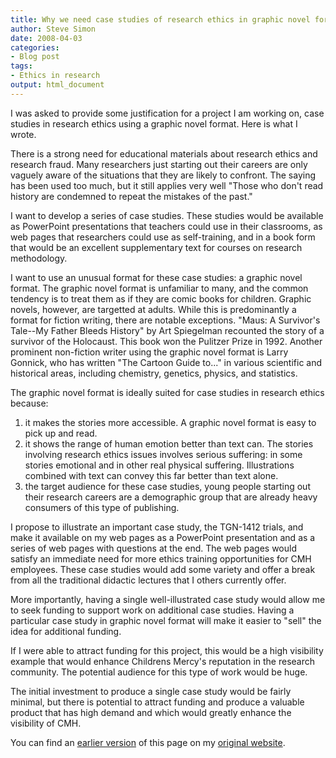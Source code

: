 ```yaml
---
title: Why we need case studies of research ethics in graphic novel format
author: Steve Simon
date: 2008-04-03
categories:
- Blog post
tags:
- Ethics in research
output: html_document
---
```

I was asked to provide some justification for a project I am working on,
case studies in research ethics using a graphic novel format. Here is
what I wrote.

There is a strong need for educational materials about research ethics
and research fraud. Many researchers just starting out their careers are
only vaguely aware of the situations that they are likely to confront.
The saying has been used too much, but it still applies very well
"Those who don't read history are condemned to repeat the mistakes of
the past."

I want to develop a series of case studies. These studies would be
available as PowerPoint presentations that teachers could use in their
classrooms, as web pages that researchers could use as self-training,
and in a book form that would be an excellent supplementary text for
courses on research methodology.

I want to use an unusual format for these case studies: a graphic novel
format. The graphic novel format is unfamiliar to many, and the common
tendency is to treat them as if they are comic books for children.
Graphic novels, however, are targetted at adults. While this is
predominantly a format for fiction writing, there are notable
exceptions. "Maus: A Survivor's Tale\--My Father Bleeds History" by
Art Spiegelman recounted the story of a survivor of the Holocaust. This
book won the Pulitzer Prize in 1992. Another prominent non-fiction
writer using the graphic novel format is Larry Gonnick, who has written
"The Cartoon Guide to\..." in various scientific and historical areas,
including chemistry, genetics, physics, and statistics.

The graphic novel format is ideally suited for case studies in research
ethics because:

1.  it makes the stories more accessible. A graphic novel format is easy
    to pick up and read.
2.  it shows the range of human emotion better than text can. The
    stories involving research ethics issues involves serious suffering:
    in some stories emotional and in other real physical suffering.
    Illustrations combined with text can convey this far better than
    text alone.
3.  the target audience for these case studies, young people starting
    out their research careers are a demographic group that are already
    heavy consumers of this type of publishing.

I propose to illustrate an important case study, the TGN-1412 trials,
and make it available on my web pages as a PowerPoint presentation and
as a series of web pages with questions at the end. The web pages would
satisfy an immediate need for more ethics training opportunities for CMH
employees. These case studies would add some variety and offer a break
from all the traditional didactic lectures that I others currently
offer.

More importantly, having a single well-illustrated case study would
allow me to seek funding to support work on additional case studies.
Having a particular case study in graphic novel format will make it
easier to "sell" the idea for additional funding.

If I were able to attract funding for this project, this would be a high
visibility example that would enhance Childrens Mercy's reputation in
the research community. The potential audience for this type of work
would be huge.

The initial investment to produce a single case study would be fairly
minimal, but there is potential to attract funding and produce a
valuable product that has high demand and which would greatly enhance
the visibility of CMH.

You can find an [earlier version][sim1] of this page on my [original website][sim2].

[sim1]: http://www.pmean.com/08/CaseStudies.html
[sim2]: http://www.pmean.com/original_site.html
